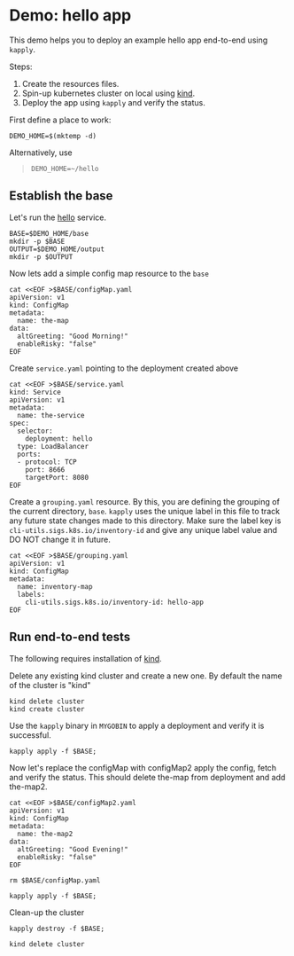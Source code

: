 [hello]: https://github.com/monopole/hello
[kind]: https://github.com/kubernetes-sigs/kind

# Demo: hello app

This demo helps you to deploy an example hello app end-to-end using `kapply`.

Steps:
1. Create the resources files.
2. Spin-up kubernetes cluster on local using [kind].
3. Deploy the app using `kapply` and verify the status.

First define a place to work:

<!-- @makeWorkplace @testE2EAgainstLatestRelease-->
```
DEMO_HOME=$(mktemp -d)
```

Alternatively, use

> ```
> DEMO_HOME=~/hello
> ```

## Establish the base

Let's run the [hello] service.

<!-- @createBase @testE2EAgainstLatestRelease-->
```
BASE=$DEMO_HOME/base
mkdir -p $BASE
OUTPUT=$DEMO_HOME/output
mkdir -p $OUTPUT
```

Now lets add a simple config map resource to the `base`

<!-- @createConfigMapYaml @testE2EAgainstLatestRelease-->
```
cat <<EOF >$BASE/configMap.yaml
apiVersion: v1
kind: ConfigMap
metadata:
  name: the-map
data:
  altGreeting: "Good Morning!"
  enableRisky: "false"
EOF
```

Create `service.yaml` pointing to the deployment created above

<!-- @createServiceYaml @testE2EAgainstLatestRelease-->
```
cat <<EOF >$BASE/service.yaml
kind: Service
apiVersion: v1
metadata:
  name: the-service
spec:
  selector:
    deployment: hello
  type: LoadBalancer
  ports:
  - protocol: TCP
    port: 8666
    targetPort: 8080
EOF
```

Create a `grouping.yaml` resource. By this, you are defining the grouping of the current directory, `base`.
`kapply` uses the unique label in this file to track any future state changes made to this directory.
Make sure the label key is `cli-utils.sigs.k8s.io/inventory-id` and give any unique label value and DO NOT change it in future.

<!-- @createGroupingYaml @testE2EAgainstLatestRelease-->
```
cat <<EOF >$BASE/grouping.yaml
apiVersion: v1
kind: ConfigMap
metadata:
  name: inventory-map
  labels:
    cli-utils.sigs.k8s.io/inventory-id: hello-app
EOF
```

## Run end-to-end tests

The following requires installation of [kind].

Delete any existing kind cluster and create a new one. By default the name of the cluster is "kind"
<!-- @deleteAndCreateKindCluster @testE2EAgainstLatestRelease -->
```
kind delete cluster
kind create cluster
```

Use the `kapply` binary in `MYGOBIN` to apply a deployment and verify it is successful.
<!-- @runHelloApp @testE2EAgainstLatestRelease -->
```
kapply apply -f $BASE;

```

Now let's replace the configMap with configMap2 apply the config, fetch and verify the status.
This should delete the-map from deployment and add the-map2.
<!-- @replaceConfigMapInHello @testE2EAgainstLatestRelease -->
```
cat <<EOF >$BASE/configMap2.yaml
apiVersion: v1
kind: ConfigMap
metadata:
  name: the-map2
data:
  altGreeting: "Good Evening!"
  enableRisky: "false"
EOF

rm $BASE/configMap.yaml

kapply apply -f $BASE;

```

Clean-up the cluster 
<!-- @deleteKindCluster @testE2EAgainstLatestRelease -->
```
kapply destroy -f $BASE;

kind delete cluster
```
